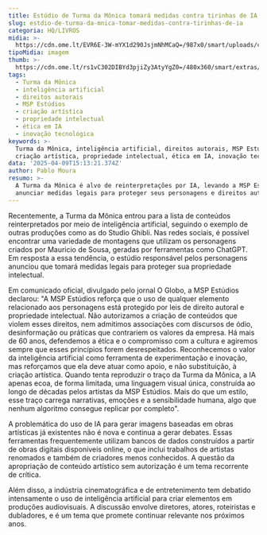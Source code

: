 ```yaml
---
title: Estúdio de Turma da Mônica tomará medidas contra tirinhas de IA
slug: estdio-de-turma-da-mnica-tomar-medidas-contra-tirinhas-de-ia
categoria: HQ/LIVROS
midia: >-
  https://cdn.ome.lt/EVR6E-3W-mYX1d290JsjmNhMCaQ=/987x0/smart/uploads/conteudo/fotos/02_EHygd3J.jpg
tipoMidia: imagem
thumb: >-
  https://cdn.ome.lt/rs1vC302DIBYd3pjiZy3AtyYgZ0=/480x360/smart/extras/conteudos/Captura_de_tela_2025-04-09_120017.png
tags:
  - Turma da Mônica
  - inteligência artificial
  - direitos autorais
  - MSP Estúdios
  - criação artística
  - propriedade intelectual
  - ética em IA
  - inovação tecnológica
keywords: >-
  Turma da Mônica, inteligência artificial, direitos autorais, MSP Estúdios,
  criação artística, propriedade intelectual, ética em IA, inovação tecnológica
data: '2025-04-09T15:13:21.374Z'
author: Pablo Moura
resumo: >-
  A Turma da Mônica é alvo de reinterpretações por IA, levando a MSP Estúdios a
  anunciar medidas legais para proteger seus personagens e direitos autorais.
---
```


Recentemente, a Turma da Mônica entrou para a lista de conteúdos reinterpretados por meio de inteligência artificial, seguindo o exemplo de outras produções como as do Studio Ghibli. Nas redes sociais, é possível encontrar uma variedade de montagens que utilizam os personagens criados por Mauricio de Sousa, geradas por ferramentas como ChatGPT. Em resposta a essa tendência, o estúdio responsável pelos personagens anunciou que tomará medidas legais para proteger sua propriedade intelectual.

Em comunicado oficial, divulgado pelo jornal O Globo, a MSP Estúdios declarou: "A MSP Estúdios reforça que o uso de qualquer elemento relacionado aos personagens está protegido por leis de direito autoral e propriedade intelectual. Não autorizamos a criação de conteúdos que violem esses direitos, nem admitimos associações com discursos de ódio, desinformação ou práticas que contrariem os valores da empresa. Há mais de 60 anos, defendemos a ética e o compromisso com a cultura e agiremos sempre que esses princípios forem desrespeitados. Reconhecemos o valor da inteligência artificial como ferramenta de experimentação e inovação, mas reforçamos que ela deve atuar como apoio, e não substituição, à criação artística. Quando tenta reproduzir o traço da Turma da Mônica, a IA apenas ecoa, de forma limitada, uma linguagem visual única, construída ao longo de décadas pelos artistas da MSP Estúdios. Mais do que um estilo, esse traço carrega narrativas, emoções e a sensibilidade humana, algo que nenhum algoritmo consegue replicar por completo".

A problemática do uso de IA para gerar imagens baseadas em obras artísticas já existentes não é nova e continua a gerar debates. Essas ferramentas frequentemente utilizam bancos de dados construídos a partir de obras digitais disponíveis online, o que inclui trabalhos de artistas renomados e também de criadores menos conhecidos. A questão da apropriação de conteúdo artístico sem autorização é um tema recorrente de crítica.

Além disso, a indústria cinematográfica e de entretenimento tem debatido intensamente o uso de inteligência artificial para criar elementos em produções audiovisuais. A discussão envolve diretores, atores, roteiristas e dubladores, e é um tema que promete continuar relevante nos próximos anos.
